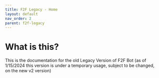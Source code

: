 ```yaml
---
title: F2F Legacy - Home
layout: default
nav_order: 2
parent: f2f-legacy
---
```

# What is this?
This is the documentation for the old Legacy Version of F2F Bot (as of 1/15/2024 this version is under a temporary usage, subject to be changed, on the new v2 version)
